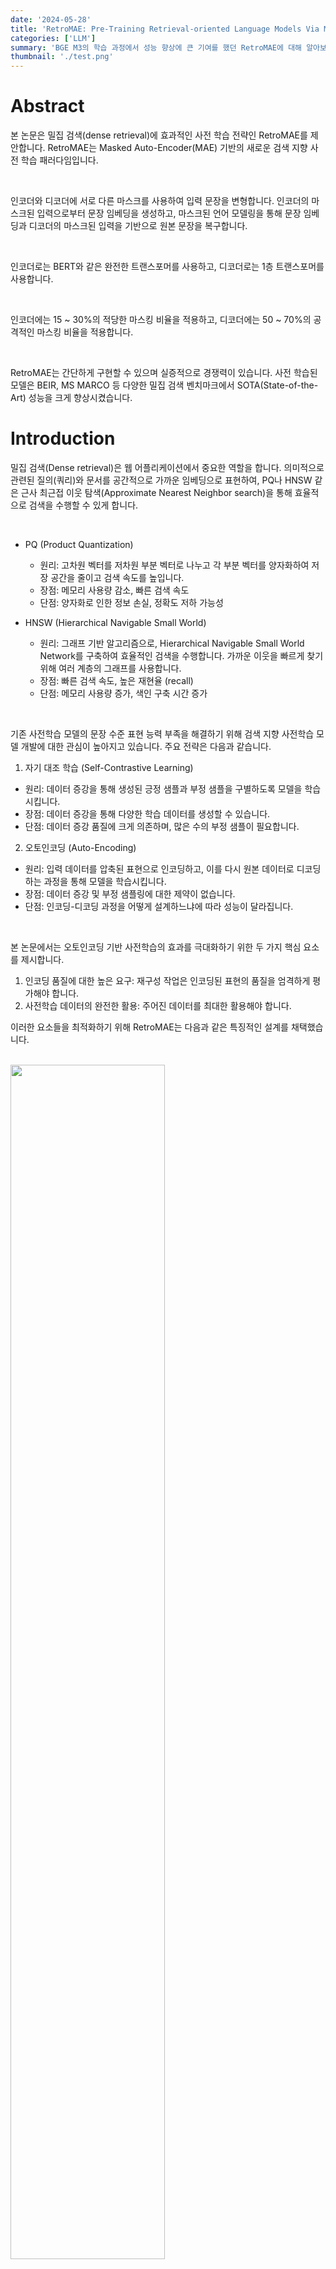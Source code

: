 ```yaml
---
date: '2024-05-28'
title: 'RetroMAE: Pre-Training Retrieval-oriented Language Models Via Masked Auto-Encoder 논문 리뷰'
categories: ['LLM']
summary: 'BGE M3의 학습 과정에서 성능 향상에 큰 기여를 했던 RetroMAE에 대해 알아보자!'
thumbnail: './test.png'
---
```


<div id="Abstract"></div>

# Abstract

본 논문은 밀집 검색(dense retrieval)에 효과적인 사전 학습 전략인 RetroMAE를 제안합니다. RetroMAE는 Masked Auto-Encoder(MAE) 기반의 새로운 검색 지향 사전 학습 패러다임입니다.

<br>

인코더와 디코더에 서로 다른 마스크를 사용하여 입력 문장을 변형합니다. 인코더의 마스크된 입력으로부터 문장 임베딩을 생성하고, 마스크된 언어 모델링을 통해 문장 임베딩과 디코더의 마스크된 입력을 기반으로 원본 문장을 복구합니다.

<br>

인코더로는 BERT와 같은 완전한 트랜스포머를 사용하고, 디코더로는 1층 트랜스포머를 사용합니다.

<br>

인코더에는 15 ~ 30%의 적당한 마스킹 비율을 적용하고, 디코더에는 50 ~ 70%의 공격적인 마스킹 비율을 적용합니다.

<br>

RetroMAE는 간단하게 구현할 수 있으며 실증적으로 경쟁력이 있습니다. 사전 학습된 모델은 BEIR, MS MARCO 등 다양한 밀집 검색 벤치마크에서 SOTA(State-of-the-Art) 성능을 크게 향상시켰습니다.

<div id="Introduction"></div>

# Introduction

밀집 검색(Dense retrieval)은 웹 어플리케이션에서 중요한 역할을 합니다. 의미적으로 관련된 질의(쿼리)와 문서를 공간적으로 가까운 임베딩으로 표현하여, PQ나 HNSW 같은 근사 최근접 이웃 탐색(Approximate Nearest Neighbor search)을 통해 효율적으로 검색을 수행할 수 있게 합니다.

<br>

- PQ (Product Quantization)

  - 원리: 고차원 벡터를 저차원 부분 벡터로 나누고 각 부분 벡터를 양자화하여 저장 공간을 줄이고 검색 속도를 높입니다.
  - 장점: 메모리 사용량 감소, 빠른 검색 속도
  - 단점: 양자화로 인한 정보 손실, 정확도 저하 가능성

- HNSW (Hierarchical Navigable Small World)
  - 원리: 그래프 기반 알고리즘으로, Hierarchical Navigable Small World Network를 구축하여 효율적인 검색을 수행합니다. 가까운 이웃을 빠르게 찾기 위해 여러 계층의 그래프를 사용합니다.
  - 장점: 빠른 검색 속도, 높은 재현율 (recall)
  - 단점: 메모리 사용량 증가, 색인 구축 시간 증가

<br>

기존 사전학습 모델의 문장 수준 표현 능력 부족을 해결하기 위해 검색 지향 사전학습 모델 개발에 대한 관심이 높아지고 있습니다. 주요 전략은 다음과 같습니다.

1. 자기 대조 학습 (Self-Contrastive Learning)

- 원리: 데이터 증강을 통해 생성된 긍정 샘플과 부정 샘플을 구별하도록 모델을 학습시킵니다.
- 장점: 데이터 증강을 통해 다양한 학습 데이터를 생성할 수 있습니다.
- 단점: 데이터 증강 품질에 크게 의존하며, 많은 수의 부정 샘플이 필요합니다.

2. 오토인코딩 (Auto-Encoding)

- 원리: 입력 데이터를 압축된 표현으로 인코딩하고, 이를 다시 원본 데이터로 디코딩하는 과정을 통해 모델을 학습시킵니다.
- 장점: 데이터 증강 및 부정 샘플링에 대한 제약이 없습니다.
- 단점: 인코딩-디코딩 과정을 어떻게 설계하느냐에 따라 성능이 달라집니다.

<br>

본 논문에서는 오토인코딩 기반 사전학습의 효과를 극대화하기 위한 두 가지 핵심 요소를 제시합니다.

1. 인코딩 품질에 대한 높은 요구: 재구성 작업은 인코딩된 표현의 품질을 엄격하게 평가해야 합니다.
2. 사전학습 데이터의 완전한 활용: 주어진 데이터를 최대한 활용해야 합니다.

이러한 요소들을 최적화하기 위해 RetroMAE는 다음과 같은 특징적인 설계를 채택했습니다.

<br>

<img style="width: 70%;" src="retroMAE/figure1.PNG">

- 새로운 MAE 워크플로우: 입력 문장은 두 개의 다른 마스크를 통해 두 번 변형됩니다.
  - 인코더는 첫 번째 마스크된 입력을 사용하여 문장 임베딩을 생성합니다.
  - 디코더는 두 번째 마스크된 입력과 문장 임베딩을 결합하여 마스크된 언어 모델링(MLM)을 통해 원본 문장을 복구합니다.
- 비대칭 구조: RetroMAE는 비대칭 모델 구조를 사용합니다.
  - 인코더는 입력 문장에 대한 판별적인 임베딩을 생성할 수 있는 완전한 BERT 모델입니다.
  - 디코더는 입력 문장을 재구성하는 역할을 수행하는 단일 레이어 트랜스포머로 구성되어 매우 단순화되었습니다.
- 비대칭 마스킹 비율: 인코더와 디코더의 입력에 대해 서로 다른 마스킹 비율을 적용합니다.
  - 인코더 입력은 MLM에서 일반적으로 사용되는 비율보다 약간 높은 15~30%로 마스킹됩니다.
  - 디코더 입력은 훨씬 더 공격적인 50~70% 비율로 마스킹됩니다.

RetroMAE의 설계는 다음과 같은 이유로 사전학습 효과를 높이는 데 유리합니다.

<br>

- 인코딩 품질 향상

기존의 auto-regression 방식은 디코딩 과정에서 접두사에만 집중할 수 있으며, MLM은 입력 토큰의 일부(15%)만 마스킹합니다.

<br>

RetroMAE는 디코딩을 위해 입력의 대부분을 공격적으로 마스킹하여 디코더 입력만으로는 재구성이 충분하지 않도록 만들고, 문장 임베딩에 크게 의존하도록 합니다.

<br>

그래서 인코더는 입력의 심층적인 의미를 포착해야 합니다.

- 학습 신호 생성

기존 MLM 방식은 입력 토큰의 15%에서만 학습 신호를 생성합니다. 반면, RetroMAE는 입력의 대부분에서 학습 신호를 생성할 수 있습니다.

<br>

디코더가 단일 레이어로 구성되었다는 점을 고려하여,  two-stream attention(Yang et al., 2019)과 position-specific attention mask(Dong et al., 2019)를 기반으로 향상된 디코딩을 제안합니다.

<br>

이를 통해 100%의 토큰을 재구성에 사용할 수 있으며, 각 토큰은 재구성을 위해 고유한 컨텍스트를 샘플링할 수 있습니다.

<br>

RetroMAE는 간단하게 구현할 수 있으며 실증적으로 경쟁력이 있습니다.

<br>

Wikipedia, BookCorpus, MS MARCO 말뭉치를 사용하여 BERT base scale 인코더를 학습했습니다.

<br>

zero-shot setting으로 BEIR에서 평균 45.2점을 기록했습니다.

<br>

지도 학습 설정에서 standard knowledge distillation procedures에 따라 MS MARCO passage retrieval에서 MRR@10 41.6을 달성했습니다

<br>

두 결과 모두 동일한 모델 크기 및 사전학습 조건에서 밀집 검색 모델 중 최고 수준의 성능입니다.

<div id="Methodology"></div>

# Methodology

본 논문에서는 검색 지향 사전학습을 위해 새로운 마스크된 오토인코더 모델을 개발했습니다. 이 모델은 두 가지 모듈로 구성됩니다.

- BERT-like 인코더 $ \Phi enc(·)$: 문장 임베딩을 생성합니다.
- 1층 트랜스포머 기반 디코더 $ \Phi dec(·)$: 문장을 재구성합니다.

### RetroMAE의 작동 방식:

1. 원본 문장 $X$를 $\widetilde{X}_{enc}$로 마스킹합니다.
2. $\widetilde{X}_{enc}$를 인코더에 입력하여 문장 임베딩 $h_{\widetilde{X}}$를 생성합니다.
3. 원본 문장 $X$를 다시 마스킹하여 (다른 마스크 사용) $\widetilde{X}_{dec를}$를 생성합니다.
4. $\widetilde{X}_{dec를}$와 $h_{\widetilde{X}}$를 함께 사용하여 디코더를 통해 원본 문장 $X$를 재구성합니다.

<img style="width: 100%;" src="retroMAE/figure2.PNG">

<div id="Encoding"></div>

## Encoding

인코딩 단계에서는 입력 문장 $X$를 $\widetilde{X}_{enc}$c로 변형합니다. 이 과정에서 일부 토큰이 무작위로 특수 토큰 [M]으로 대체됩니다.

<br>

이때 마스킹 비율은 15~30% 정도로 적당하게 설정하여 입력 정보의 대부분을 유지합니다.

<br>

변형된 입력 $\widetilde{X}_{enc}$는 인코더 $ \Phi enc(·)$에 의해 문장 임베딩 $h_{\widetilde{X}}$로 변환됩니다.

<br>

$h_{\widetilde{X}} ←  \Phi  enc(\widetilde{X}_{enc})$

<br>

인코더는 12개의 레이어와 768개의 hidden dimension을 갖는 BERT와 유사한 구조를 사용하며, 문장의 심층적인 의미를 효과적으로 포착합니다.

<br>

일반적인 관행에 따라, [CLS] 토큰의 최종 hidden 상태를 문장 임베딩으로 선택합니다.

<div id="Decoding"></div>

## Decoding

디코딩 단계에서는 입력 문장 $X$를 $\widetilde{X}_{dec}$로 변형합니다. 

<br>

이때 마스킹 비율은 인코더에서 사용된 것보다 더 공격적으로 50~70%의 토큰이 마스킹됩니다. 마스크된 입력은 문장 임베딩과 결합되어 디코더에 의해 원본 문장으로 재구성됩니다.

<br>

$H_{\widetilde{X}_{dec}} ← [h_{\widetilde{X}} , e_{x1} + p_1, ..., e_{xN} + p_N ]$

<br>

위 식에서 $e_{xi}$는 $x_i(x_i∈masked)$의 임베딩을 나타내며, 추가적인 위치 임베딩 $p_i$가 더해집니다.

<br>

최종적으로, 디코더 $Φ_{dec}$는 다음 목적 함수를 최적화하여 원본 문장 $X$를 재구성하도록 학습됩니다.

<br>

$L_{dec} =\sum_{x_i∈masked}CE(x_i |Φ_{dec}(H_{\widetilde{X}_{dec}}  ))$

<br>

CE는 cross-entropy loss를 의미합니다. 앞서 언급했듯이, 디코더는 1층 트랜스포머 기반으로 구성됩니다.

<br>

공격적인 마스킹과 매우 단순화된 네트워크 구조로 인해 디코딩은 어려운 작업이 되며, 이는 원본 입력을 높은 충실도로 복원하기 위해 고품질의 문장 임베딩 생성을 강제합니다.

<div id="Enhanced Decoding"></div>

## Enhanced Decoding

디코딩 과정의 한 가지 제약은 학습 신호(cross-entropy loss)가 마스크된 토큰에서만 얻어진다는 점입니다.

<br>

또한, 모든 마스크된 토큰은 항상 동일한 컨텍스트$(H_{\widetilde{X}_{dec}})$를 기반으로 재구성됩니다. 우리는 다음 두 가지 조건을 충족하면 사전 학습 효과를 더욱 향상시킬 수 있다고 주장합니다.

1. 입력 문장에서 더 많은 학습 신호를 얻을 수 있어야 합니다.
2. 재구성 작업이 다양한 컨텍스트를 기반으로 수행될 수 있어야 합니다.

이를 위해  two-stream self-attention(Yang et al., 2019)과 position-specific attention mask(Dong et al., 2019)에서 영감을 얻은 향상된 디코딩 방법을 제안합니다. 구체적으로, 디코딩 작업을 위해 두 개의 입력 스트림 $H_1$(쿼리) 및 $H_2$(컨텍스트)를 생성합니다.

<br>

$H_1 ← [h_{\widetilde{X}} + p_0, ..., h_{\widetilde{X}} + p_N ]$

$H_2 ← [h_{\widetilde{X}} , e_{x_1} + p_1, ..., e_{x_N} + p_N ]$

<br>

여기서 $e_{x_i}$는 마스킹 하지 않고 입력 문장 $X$의 모든 토큰에 대한 임베딩을 활용합니다.

<br>

또한, 위치 특정 어텐션 마스크 $M ∈ R^{L×L}$을 도입하여 self-attention을 수행합니다.

<br>

$Q = H_1W^Q, K = H_2W^K, V = H_2W^V$

<br>

$M_{ij}=\left\{\begin{matrix}
0, \; can \, be \, attended,\\−∞, \; masked;
\end{matrix}\right.$

<br>

$A = softmax(\frac{Q^T K }{\sqrt{d}} + M)V.$


<br>

출력 $A$는 $H_1$과 함께 원본 입력을 재구성하는 데 사용됩니다. 최종적으로 다음 목적 함수를 최적화합니다.

<br>

$L_{dec} = \sum_{x_i∈X} CE(x_i |A, H_1)$

<br>

<div id="sic7"></div>

디코더는 단 하나의 트랜스포머 레이어로 구성되어 있으므로, 각 토큰 $x_i$는 행렬 $M$의 $i$번째 행에서 볼 수 있는 컨텍스트를 기반으로 재구성됩니다. 

<br>

<img style="width: 46%;" src="retroMAE/sic1.PNG">

<br>

$s(X$≠$i)$: 현재 토큰 $x_i$를 제외한 나머지 입력 문장 $X$에서 일부 토큰들을 무작위로 선택

<br>

$(i$≠$0)$: 문장 시작 토큰 [CLS]에 해당하는 첫 번째 위치는 항상 모든 토큰에게 공개됩니다. 이는 문장 전체의 의미를 담고 있는 [CLS] 토큰을 모든 토큰이 참조할 수 있도록 하여 문맥 정보를 더 잘 활용하도록 합니다.

<br>

본 논문에서는 향상된 디코딩을 포함한 RetroMAE 사전 학습 워크플로우를 알고리즘 1로 요약합니다.

<br>

<img style="width: 50%;" src="retroMAE/algo1.PNG">

<br>

BERT의 기존 마스크된 언어 모델링(MLM) 작업은 인코더에 유지됩니다. 인코더의 손실 $L_{enc}$는 디코더의 손실 $L_{dec}$와 함께 최종 학습 손실을 구성합니다.

<br>

### RetroMAE 사전 학습 워크플로우의 특징

1. 까다로운 재구성 작업

공격적인 마스킹 비율과 매우 단순화된 디코더 네트워크 구조로 인해 재구성 작업이 어려워졌습니다. 이는 인코더가 입력 문장의 의미를 충분히 포착하도록 강제하여 고품질의 문장 임베딩을 생성하게 합니다.

2. 풍부한 사전 학습 신호

입력 문장의 모든 토큰이 재구성에 사용될 수 있으므로 비지도 말뭉치에서 풍부한 사전 학습 신호를 얻을 수 있습니다. 이는 기존 MLM 방식(마스크된 토큰의 15%만 사용)보다 더 많은 정보를 활용하여 모델을 학습시킬 수 있음을 의미합니다.

3. 간단한 구현

정교한 데이터 증강 및 부정 샘플링이 필요하지 않습니다. 디코더의 단순성으로 인해 BERT/RoBERTa 스타일의 기존 사전 학습과 유사한 계산 비용을 유지합니다.

<div id="Experimental Studies"></div>

# Experimental Studies

<div id="Experiment Settings"></div>

## Experiment Settings

###  Pre-training

- 영어 Wikipedia 및 BookCorpus

BERT (Devlin et al., 2019)에서 사용된 것과 동일한 사전 학습 말뭉치를 재사용합니다. SEED (Lu et al., 2021), Condenser (Gao and Callan, 2021)와 같은 이전 검색 지향 사전 학습 연구에서도 자주 사용되는 데이터셋입니다.

- MS MARCO 말뭉치

coCondenser (Gao and Callan, 2022)를 따라 MS MARCO(Bing 검색 엔진에서 얻은 질의와 문서 쌍으로 구성된 대규모 데이터셋) 말뭉치를 사용하여 밀집 검색을 위한 도메인 내 사전 학습 효과를 분석합니다. 

<br> 

MS MARCO 데이터셋을 사용한 in-domain pre-training이 MS MARCO 자체의 검색 성능에는 중요한 영향을 미치지만, 다른 데이터셋에는 큰 영향을 미치지 않는다는 것을 발견했습니다.

### Evaluation

1. MS MARCO (Nguyen et al., 2016)

Bing 검색에서 가져온 질의를 포함하며, 본 논문에서는 502,939개의 학습 질의와 6,980개의 평가 질의(Dev)를 포함하는 passage retrieval task를 사용합니다. 880만 개의 후보 passage 중에서 답변을 검색해야 합니다.

2. Natural Questions (Kwiatkowski et al., 2019)

Google에서 가져온 질의로 구성되며, 79,168개의 학습 질의, 8,757개의 개발 질의, 3,610개의 테스트 질의가 있습니다. 21,015,324개의 Wikipedia passage 중에서 답변을 검색해야 합니다.

3. BEIR benchmark (Thakur et al., 2021)

zero-shot 검색 성능을 평가합니다. BEIR은 사전 학습된 모델을 MS MARCO 질의로 미세 조정하고 다른 18개 데이터셋에 대한 zero-shot transferability을 평가합니다. 

<br>

저희 실험 연구에서는 세 가지 유형의 기준 방법(baseline methods)을 고려합니다.

### Generic models

본 실험에서는 다음과 같은 일반적인 사전 학습된 언어 모델을 사용합니다.

1. BERT (Devlin et al., 2019): 실제 응용에서 가장 널리 사용되는 사전 학습된 언어 모델입니다. 또한, 밀집 검색을 위한 인코딩 네트워크로 자주 미세 조정됩니다.

2. RoBERTa (Liu et al., 2019): 상당히 확장된 학습 데이터와 개선된 학습 설정을 통해 BERT를 향상시킨 모델입니다.

3. DeBERTa (He et al., 2020b): 분리된 어텐션 메커니즘과 향상된 마스크 디코더를 통해 BERT 및 RoBERTa를 더욱 개선한 모델입니다. GLUE 및 SuperGLUE와 같은 NLU 벤치마크에서 가장 강력한 사전 학습 모델 중 하나입니다.

### Retrieval oriented models

1. 자기 대조 학습 (Self-Contrastive Learning, SCL) 기반 모델

- SimCSE (Gao et al., 2021): 드롭아웃으로 증강된 앵커 문장의 여러 버전을 구별하도록 언어 모델을 학습합니다.
- LaPraDoR (Xu et al., 2022): 기존 ICT 사전학습(Guu et al., 2020; Chang et al., 2020)을 개선하여 쿼리 및 문서 인코더를 반복적으로 학습시켜 부정 샘플의 규모를 확장합니다.
- DiffCSE (Chuang et al., 2022): 자기 대조 학습과 조건부 차이 예측을 함께 활용하여 SimCSE를 향상시킵니다.

2. 오토인코딩 (Auto-Encoding, AE) 기반 모델

- Condenser (Gao and Callan, 2021): 문장 임베딩을 인코더의 중간 hidden state와 결합하여 마스크 언어 모델링(MLM) 디코더를 활용하여 마스크된 토큰을 예측합니다.
- SEED (Lu et al., 2021): 문장 임베딩을 사용하여 auto-regression 방식으로 원본 입력을 복구합니다.

### Implementation details

RetroMAE는 인코더로 bi-directional transformers를 사용하며, 12개의 레이어, 768개의 hidden dimension, 30522개의 토큰 어휘(BERT base와 동일)를 가지고 있습니다. 

<br>

디코더는 1개의 레이어로 구성된 트랜스포머입니다. 기본 마스킹 비율은 인코더의 경우 0.3, 디코더의 경우 0.5입니다.

- 학습 환경

  - 8개의 Nvidia A100 (40GB) GPU를 갖춘 머신에서 학습이 진행됩니다.
  - AdamW 옵티마이저를 사용하며, 학습률은 1e-4, 배치 크기는 디바이스당 32, 총 8 에폭 동안 학습합니다.
  
- 소프트웨어 환경

    - PyTorch 1.8 및 HuggingFace transformers 4.16으로 구현되었습니다.

- 평가 방법

  - Zero-shot 평가: BEIR의 공식 스크립트를 사용하여 사전 학습된 모델을 준비하고 평가합니다.
  
    <br>
  
  - 지도 학습 평가: DPR (Karpukhin et al., 2020) 및 ANCE (Xiong et al., 2020)를 사용하여 사전 학습된 모델을 미세 조정하고 평가합니다.

    <br>

  - MS MARCO 평가: standard knowledge distillation 기법을 사용하여 모델 성능을 평가합니다. <br>구체적으로, ANCE로 미세 조정된 bi-encoder가 질문과 관련 없지만 bi-encoder가 관련 있다고 잘못 판단하는 문서 hard negatives에 대해 BERT base scale cross-encoder를 학습시키고, KL-divergence를 최소화하여 bi-encoder를 추가로 미세 조정합니다. <br> <br> cross-encoder: 질문과 문서를 함께 입력으로 받아 관련성을 직접적으로 예측하는 모델 

<div id="Main Results"></div>

## Main Results

### Zero-shot evaluations

<img style="width: 100%;" src="retroMAE/table1.PNG">

<br>

RetroMAE는 대부분의 데이터셋에서 최고 성능을 보이며, 가장 강력한 기준 모델보다 총 평균 4.5% 높은 성능을 달성했습니다. 

<br>

Zero-shot 성능 향상은 모델 규모 증가나 사전 학습 데이터 증강이 아닌, 순전히 사전 학습 알고리즘 업그레이드를 통해 이루어졌다는 점에서 주목할 만합니다.

### supervised evaluations

pre-trained models을 DPR 및 ANCE로 미세 조정하여 지도 학습 평가를 수행했습니다. 기준 모델은 일반 사전 학습 모델과 검색 지향 사전 학습 모델로 나누어 비교했습니다.

<br>

<img style="width: 100%;" src="retroMAE/table23.PNG">

<br>

RetroMAE는 DPR 및 ANCE 미세 조정 모두에서 기준 모델들보다 뛰어난 성능을 유지했습니다.
  - DPR 미세 조정: 두 데이터셋에서 가장 강력한 기준 모델보다 MRR@10 1.96%, Recall@10 1.48% 높은 성능을 보였습니다.
  - ANCE 미세 조정: 두 데이터셋에서 가장 강력한 기준 모델보다 MRR@10 1.42%, Recall@10 1.41% 높은 성능을 보였습니다.

본 논문에서는 위 결과 외에도 몇 가지 흥미로운 관찰 결과를 제시하고 있습니다.

1. 일반적인 사전학습 방법의 한계

일반적인 자연어 이해(NLU) 분야에서 성능 향상을 가져온 고급 사전학습 방법이 밀집 검색 성능 향상에는 반드시 기여하지 않는다는 점이 확인되었습니다. 

<br>

특히, RoBERTa와 DeBERTa는 BERT를 크게 개선한 모델이지만, 일반적인 NLU 벤치마크에서 보여준 성능 향상만큼 dense retrieval에서는 BERT보다 더 나은 성능을 보이지 못했습니다. 

<br>

이는 검색 지향 사전 학습 모델 개발의 필요성을 뒷받침하는 결과입니다.

2. 오토인코딩 기반 사전학습의 우수성

SEED, Condenser, RetroMAE와 같은 오토인코딩(AE) 기반 사전 학습 방식은 zero-shot 및 지도 학습 평가 모두에서 일반적인 사전 학습 모델과  self-contrastive learning(SCL) 기반 사전 학습 모델보다 훨씬 더 우수한 성능을 보였습니다. 

<br>

이는 dense retrieval에는 오토인코딩 방식이 더 적합하다는 것을 실증적으로 증명합니다

3. self-contrastive learning 기반 사전학습 모델의 미세 조정 한계

SCL 기반 사전 학습 모델은 미세 조정을 통해 일반적인 사전 학습 모델에 비해 약간의 성능 향상만을 가져올 뿐입니다.

<br>

지도 학습 및 zero-shot 평가에서 두 모델의 성능이 비슷하게 나타난다는 점에서 이를 확인할 수 있습니다.

<br>

이러한 결과는 최근 dense retrieval(BERT vs. ICT) 및 이미지 처리(BEiT vs. MoCo/DINO) 연구에서도 보고된 바 있으며, SCL 모델은 미세 조정 잠재력이 상대적으로 제한적이라는 점을 시사합니다.

<div id="Ablation Studies"></div>

## Ablation Studies

<img style="width: 100%;" src="retroMAE/table6.PNG">

### decoding method

enhanced decoding (w.)이 basic decoding (w.o.)보다 성능이 월등히 뛰어난 것을 확인했습니다.

<br>

basic decoding은 입력 토큰의 50%만 재구성에 사용하며, 모든 토큰이 동일한 컨텍스트를 기반으로 예측됩니다.

<br>

enhanced decoding은 입력 토큰 전체를 재구성에 사용되며, 각 토큰은 <a href="#sic7">해당 수식</a>에 따라 샘플링된 고유한 컨텍스트를 기반으로 재구성됩니다.

### decoder size

디코더의 트랜스포머 레이어 수를 1개에서 3개로 늘려 실험을 진행했습니다. (향상된 디코딩은 단일 레이어 트랜스포머에만 적용 가능하므로 이 실험에서는 비활성화되었습니다.)

<br>

계산 비용은 증가했지만, 디코더 크기를 키우는 것이 실질적인 성능 향상을 가져오지 않았습니다. 향상된 디코딩을 사용할 수 없다는 점을 고려하면, 1개 레이어 디코더가 최선의 선택임을 알 수 있습니다.

### masking ratios of decoder

디코더 마스킹 비율을 0.15에서 0.9까지 증가시키며, enhanced decoding 사용 여부에 따라 두가지 실험을 진행하였습니다.

<br>

두 실험 모두 공격적인 마스킹 비율을 적용할수록 검색 품질이 크게 향상되는 것을 확인했습니다.

<br>

enhanced decoding (w.)을 사용한 경우 최적 성능은 0.5에서, basic decoding (w.o.)는 0.7에서 달성되었습니다.

<br>

이는 enhanced decoding에서는 모든 입력 토큰을 재구성하지만, basic decoding에서는 마스크된 토큰만 재구성하기 때문에 더 많은 학습 신호를 얻기 위해 더 높은 마스킹 비율을 사용하기 때문으로 추정됩니다.

### encoder’s masking ratio

흥미롭게도, 일반적으로 사용되는 0.15보다 약간 높은 0.3의 마스킹 비율에서도 실험 성능이 향상되었습니다.

<br>

인코더와 디코더 모두 마스킹 비율을 높이면 재구성 난이도가 증가하여 검색 품질이 향상되는 공통적인 이유가 있습니다.

<br>

하지만 디코더와 달리, 인코더의 마스킹 비율이 너무 높으면 (예: 0.9) 검색 성능이 크게 저하됩니다. 이는 입력 문장의 유용한 정보 대부분이 버려지기 때문에 고품질의 문장 임베딩 생성이 어려워지기 때문입니다.

### concluded as follows

1. RetroMAE의 성능은 enhanced decoding을 통해 크게 향상될 수 있습니다.
2. 디코더에는 1층 트랜스포머가 가장 적합합니다.
3. 디코더의 마스킹 비율을 높이고, 인코더의 마스킹 비율을 적절하게 높이면 검색 품질을 향상시킬 수 있습니다.
